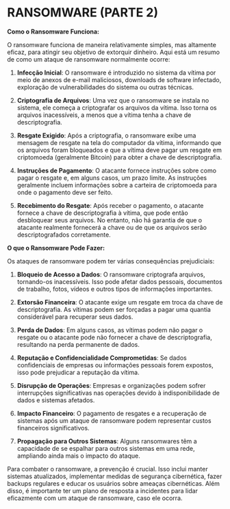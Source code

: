 # RANSOMWARE (PARTE 2)
**Como o Ransomware Funciona:**

O ransomware funciona de maneira relativamente simples, mas altamente eficaz, para atingir seu objetivo de extorquir dinheiro. Aqui está um resumo de como um ataque de ransomware normalmente ocorre:

1. **Infecção Inicial**: O ransomware é introduzido no sistema da vítima por meio de anexos de e-mail maliciosos, downloads de software infectado, exploração de vulnerabilidades do sistema ou outras técnicas.

2. **Criptografia de Arquivos**: Uma vez que o ransomware se instala no sistema, ele começa a criptografar os arquivos da vítima. Isso torna os arquivos inacessíveis, a menos que a vítima tenha a chave de descriptografia.

3. **Resgate Exigido**: Após a criptografia, o ransomware exibe uma mensagem de resgate na tela do computador da vítima, informando que os arquivos foram bloqueados e que a vítima deve pagar um resgate em criptomoeda (geralmente Bitcoin) para obter a chave de descriptografia.

4. **Instruções de Pagamento**: O atacante fornece instruções sobre como pagar o resgate e, em alguns casos, um prazo limite. As instruções geralmente incluem informações sobre a carteira de criptomoeda para onde o pagamento deve ser feito.

5. **Recebimento do Resgate**: Após receber o pagamento, o atacante fornece a chave de descriptografia à vítima, que pode então desbloquear seus arquivos. No entanto, não há garantia de que o atacante realmente fornecerá a chave ou de que os arquivos serão descriptografados corretamente.

**O que o Ransomware Pode Fazer:**

Os ataques de ransomware podem ter várias consequências prejudiciais:

1. **Bloqueio de Acesso a Dados**: O ransomware criptografa arquivos, tornando-os inacessíveis. Isso pode afetar dados pessoais, documentos de trabalho, fotos, vídeos e outros tipos de informações importantes.

2. **Extorsão Financeira**: O atacante exige um resgate em troca da chave de descriptografia. As vítimas podem ser forçadas a pagar uma quantia considerável para recuperar seus dados.

3. **Perda de Dados**: Em alguns casos, as vítimas podem não pagar o resgate ou o atacante pode não fornecer a chave de descriptografia, resultando na perda permanente de dados.

4. **Reputação e Confidencialidade Comprometidas**: Se dados confidenciais de empresas ou informações pessoais forem expostos, isso pode prejudicar a reputação da vítima.

5. **Disrupção de Operações**: Empresas e organizações podem sofrer interrupções significativas nas operações devido à indisponibilidade de dados e sistemas afetados.

6. **Impacto Financeiro**: O pagamento de resgates e a recuperação de sistemas após um ataque de ransomware podem representar custos financeiros significativos.

7. **Propagação para Outros Sistemas**: Alguns ransomwares têm a capacidade de se espalhar para outros sistemas em uma rede, ampliando ainda mais o impacto do ataque.

Para combater o ransomware, a prevenção é crucial. Isso inclui manter sistemas atualizados, implementar medidas de segurança cibernética, fazer backups regulares e educar os usuários sobre ameaças cibernéticas. Além disso, é importante ter um plano de resposta a incidentes para lidar eficazmente com um ataque de ransomware, caso ele ocorra.